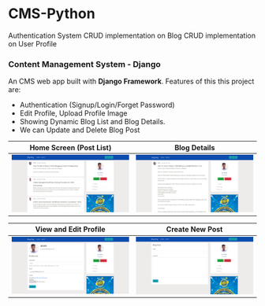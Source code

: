 # CMS-Python
Authentication System
CRUD implementation on Blog
CRUD implementation on User Profile

### Content Management System - Django

An CMS web app built with **Django Framework**. 
Features of this this project are:
* Authentication (Signup/Login/Forget Password)
* Edit Profile, Upload Profile Image
* Showing Dynamic Blog List and Blog Details.
* We can Update and Delete Blog Post

Home Screen (Post List)    |  Blog Details
:-------------------------:|:-------------------------:
![](screenshots/Posts.png)  |  ![](screenshots/Post_Details.png)


View and Edit Profile      |  Create New Post
:-------------------------:|:-------------------------:
![](screenshots/Profile.png)  |  ![](screenshots/Create_New_Post.png)